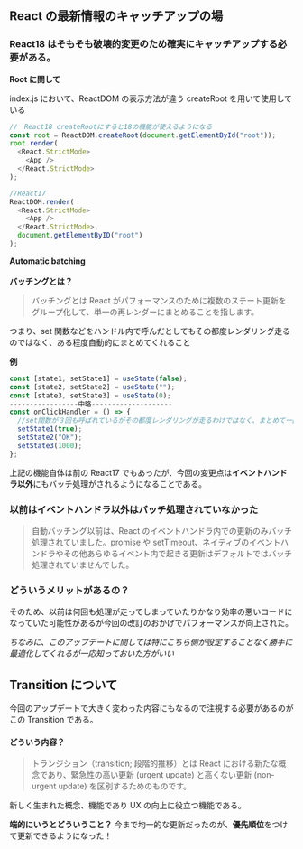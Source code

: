 ## React の最新情報のキャッチアップの場

### React18 はそもそも破壊的変更のため確実にキャッチアップする必要がある。

**Root に関して**

index.js において、ReactDOM の表示方法が違う
createRoot を用いて使用している

```javascript
//　React18 createRootにすると18の機能が使えるようになる
const root = ReactDOM.createRoot(document.getElementById("root"));
root.render(
  <React.StrictMode>
    <App />
  </React.StrictMode>
);

//React17
ReactDOM.render(
  <React.StrictMode>
    <App />
  </React.StrictMode>,
  document.getElementByID("root")
);
```

**Automatic batching** <br/><br/>
**バッチングとは？**

> バッチングとは React がパフォーマンスのために複数のステート更新をグループ化して、単一の再レンダーにまとめることを指します。

つまり、set 関数などをハンドル内で呼んだとしてもその都度レンダリング走るのではなく、ある程度自動的にまとめてくれること<br/>

**例**

```javascript
const [state1, setState1] = useState(false);
const [state2, setState2] = useState("");
const [state3, setState3] = useState(0);
-----------------中略--------------------
const onClickHandler = () => {
  //set関数が３回も呼ばれているがその都度レンダリングが走るわけではなく、まとめて一回のみ走るようにしてくれる（バッチング）
  setState1(true);
  setState2("OK");
  setState3(1000);
};
```

上記の機能自体は前の React17 でもあったが、今回の変更点は**イベントハンドラ以外**にもバッチ処理がされるようになることである。

### 以前はイベントハンドラ以外はバッチ処理されていなかった

> 自動バッチング以前は、React のイベントハンドラ内での更新のみバッチ処理されていました。promise や setTimeout、ネイティブのイベントハンドラやその他あらゆるイベント内で起きる更新はデフォルトではバッチ処理されていませんでした。

### どういうメリットがあるの？

そのため、以前は何回も処理が走ってしまっていたりかなり効率の悪いコードになっていた可能性があるが今回の改訂のおかげでパフォーマンスが向上された。

_ちなみに、このアップデートに関しては特にこちら側が設定することなく勝手に最適化してくれるが一応知っておいた方がいい_

## Transition について

今回のアップデートで大きく変わった内容にもなるので注視する必要があるのがこの Transition である。

#### どういう内容？

> トランジション（transition; 段階的推移）とは React における新たな概念であり、緊急性の高い更新 (urgent update) と高くない更新 (non-urgent update) を区別するためのものです。

新しく生まれた概念、機能であり UX の向上に役立つ機能である。

**端的にいうとどういうこと？**
今まで均一的な更新だったのが、**優先順位**をつけて更新できるようになった！
